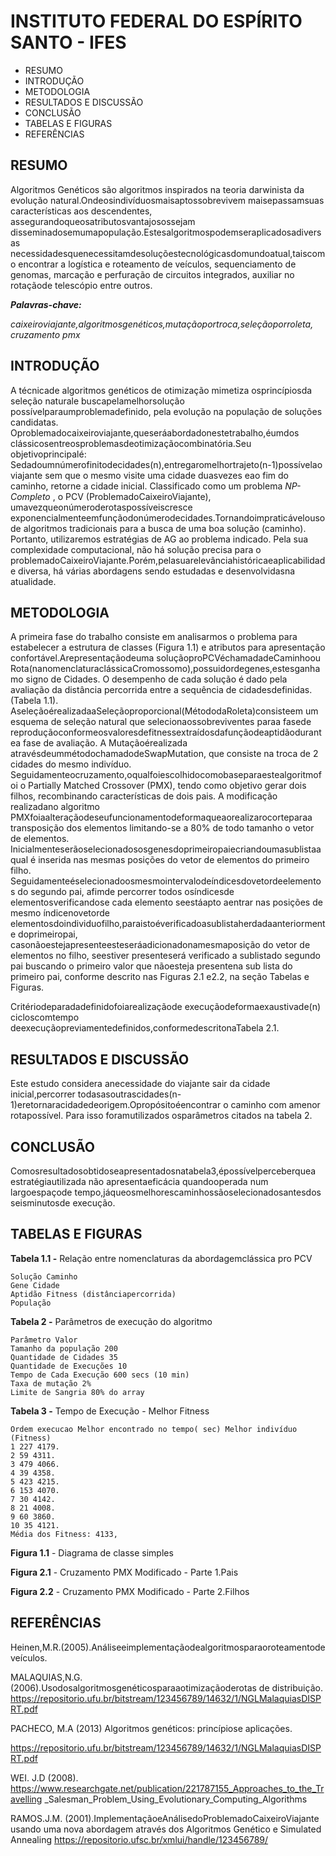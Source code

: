 # INSTITUTO FEDERAL DO ESPÍRITO SANTO - IFES

- RESUMO
- INTRODUÇÃO
- METODOLOGIA
- RESULTADOS E DISCUSSÃO
- CONCLUSÃO
- TABELAS E FIGURAS
- REFERÊNCIAS


## RESUMO

Algoritmos Genéticos são algoritmos inspirados na teoria darwinista da
evolução natural.Ondeosindivíduosmaisaptossobrevivem maisepassamsuas
características aos descendentes, assegurandoqueosatributosvantajosossejam
disseminadosemumapopulação.Estesalgoritmospodemseraplicadosadiversas
necessidadesquenecessitamdesoluçõestecnológicasdomundoatual,taiscomo
encontrar a logística e roteamento de veículos, sequenciamento de genomas,
marcação e perfuração de circuitos integrados, auxiliar no rotaçãode telescópio
entre outros.

**_Palavras-chave:_**

_caixeiroviajante,algoritmosgenéticos,mutaçãoportroca,seleçãoporroleta,
cruzamento pmx_


## INTRODUÇÃO

A técnicade algoritmos genéticos de otimização mimetiza osprincípiosda
seleção naturale buscapelamelhorsolução possívelparaumproblemadefinido,
pela evolução na população de soluções candidatas.
Oproblemadocaixeiroviajante,queseráabordadonestetrabalho,éumdos
clássicosentreosproblemasdeotimizaçãocombinatória.Seu objetivoprincipalé:
Sedadoumnúmerofinitodecidades(n),entregaromelhortrajeto(n-1)possívelao
viajante sem que o mesmo visite uma cidade duasvezes eao fim do caminho,
retorne a cidade inicial. Classificado como um problema _NP-Completo_ , o PCV
(ProblemadoCaixeiroViajante), umavezqueonúmeroderotaspossíveiscresce
exponencialmenteemfunçãodonúmerodecidades.Tornandoimpraticávelousode
algoritmos tradicionais para a busca de uma boa solução (caminho). Portanto,
utilizaremos estratégias de AG ao problema indicado.
Pela sua complexidade computacional, não há solução precisa para o
problemadoCaixeiroViajante.Porém,pelasuarelevânciahistóricaeaplicabilidade
diversa, há várias abordagens sendo estudadas e desenvolvidasna atualidade.


## METODOLOGIA

A primeira fase do trabalho consiste em analisarmos o problema para
estabelecer a estrutura de classes (Figura 1.1) e atributos para apresentação
confortável.Arepresentaçãodeuma soluçãoproPCVéchamadadeCaminhoou
Rota(nanomenclaturaclássicaCromossomo),possuidordegenes,estesganhamo
signo de Cidades. O desempenho de cada solução é dado pela avaliação da
distância percorrida entre a sequência de cidadesdefinidas. (Tabela 1.1).
AseleçãoérealizadaaSeleçãoproporcional(MétododaRoleta)consisteem
um esquema de seleção natural que selecionaossobreviventes paraa fasede
reproduçãoconformeosvaloresdefitnessextraídosdafunçãodeaptidãodurantea
fase de avaliação.
A Mutaçãoérealizada atravésdeummétodochamadodeSwapMutation,
que consiste na troca de 2 cidades do mesmo indivíduo.
Seguidamenteocruzamento,oqualfoiescolhidocomobaseparaestealgoritmofoi
o Partially Matched Crossover (PMX), tendo como objetivo gerar dois filhos,
recombinando características de dois pais. A modificação realizadano algoritmo
PMXfoiaalteraçãodeseufuncionamentodeformaqueaorealizarocorteparaa
transposição dos elementos limitando-se a 80% de todo tamanho o vetor de
elementos.
Inicialmenteserãoselecionadososgenesdoprimeiropaiecriandoumasublistaa
qual é inserida nas mesmas posições do vetor de elementos do primeiro filho.
Seguidamenteéselecionadoosmesmointervalodeíndicesdovetordeelementos
do segundo pai, afimde percorrer todos osíndicesde elementosverificandose
cada elemento seestáapto aentrar nas posições de mesmo índicenovetorde
elementosdoindividuofilho,paraistoéverificadoasublistaherdadaanteriormente
doprimeiropai, casonãoestejapresenteesteseráadicionadonamesmaposição
do vetor de elementos no filho, seestiver presenteserá verificado a sublistado
segundo pai buscando o primeiro valor que nãoesteja presentena sub lista do
primeiro pai, conforme descrito nas Figuras 2.1 e2.2, na seção Tabelas e Figuras.


Critériodeparadadefinidofoiarealizaçãode execuçãodeformaexaustivade(n)
cicloscomtempo deexecuçãopreviamentedefinidos,conformedescritonaTabela
2.1.


## RESULTADOS E DISCUSSÃO

Este estudo considera anecessidade do viajante sair da cidade inicial,percorrer
todasasoutrascidades(n-1)eretornaracidadedeorigem.Opropósitoéencontrar
o caminho com amenor rotapossível. Para isso foramutilizados osparâmetros
citados na tabela 2.


## CONCLUSÃO

Comosresultadosobtidoseapresentadosnatabela3,épossívelperceberquea
estratégiautilizada não apresentaeficácia quandooperada num largoespaçode
tempo,jáqueosmelhorescaminhossãoselecionadosantesdos seisminutosde
execução.


## TABELAS E FIGURAS

**Tabela 1.1 -** Relação entre nomenclaturas da abordagemclássica pro PCV

```
Solução Caminho
Gene Cidade
Aptidão Fitness (distânciapercorrida)
População
```
**Tabela 2 -** Parâmetros de execução do algoritmo

```
Parâmetro Valor
Tamanho da população 200
Quantidade de Cidades 35
Quantidade de Execuções 10
Tempo de Cada Execução 600 secs (10 min)
Taxa de mutação 2%
Limite de Sangria 80% do array
```
**Tabela 3 -** Tempo de Execução - Melhor Fitness

```
Ordem execucao Melhor encontrado no tempo( sec) Melhor indivíduo (Fitness)
1 227 4179.
2 59 4311.
3 479 4066.
4 39 4358.
5 423 4215.
6 153 4070.
7 30 4142.
8 21 4008.
9 60 3860.
10 35 4121.
Média dos Fitness: 4133,
```

**Figura 1.1** - Diagrama de classe simples

**Figura 2.1** - Cruzamento PMX Modificado - Parte 1.Pais


**Figura 2.2** - Cruzamento PMX Modificado - Parte 2.Filhos


## REFERÊNCIAS

Heinen,M.R.(2005).Análiseeimplementaçãodealgoritmosparaoroteamentode
veículos.

MALAQUIAS,N.G.(2006).Usodosalgoritmosgenéticosparaaotimizaçãoderotas
de distribuição.
https://repositorio.ufu.br/bitstream/123456789/14632/1/NGLMalaquiasDISPRT.pdf

PACHECO, M.A (2013) Algoritmos genéticos: princípiose aplicações.

https://repositorio.ufu.br/bitstream/123456789/14632/1/NGLMalaquiasDISPRT.pdf

WEI. J.D (2008).
https://www.researchgate.net/publication/221787155_Approaches_to_the_Travelling
_Salesman_Problem_Using_Evolutionary_Computing_Algorithms

RAMOS.J.M. (2001).ImplementaçãoeAnálisedoProblemadoCaixeiroViajante
usando uma nova abordagem através dos Algoritmos Genético e Simulated
Annealing https://repositorio.ufsc.br/xmlui/handle/123456789/


